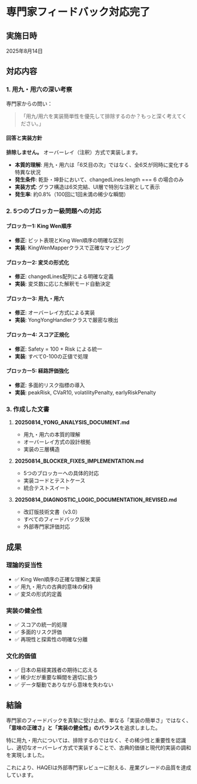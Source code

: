 # 専門家フィードバック対応完了

## 実施日時
2025年8月14日

## 対応内容

### 1. 用九・用六の深い考察

専門家からの問い：
> 「用九/用六を実装簡単性を優先して排除するのか？もっと深く考えてください。」

#### 回答と実装方針

**排除しません。** オーバーレイ（注釈）方式で実装します。

- **本質的理解**: 用九・用六は「6爻目の次」ではなく、全6爻が同時に変化する特異な状況
- **発生条件**: 乾卦・坤卦において、changedLines.length === 6 の場合のみ
- **実装方式**: グラフ構造は6爻完結、UI層で特別な注釈として表示
- **発生率**: 約0.8%（100回に1回未満の稀少な瞬間）

### 2. 5つのブロッカー級問題への対応

#### ブロッカー1: King Wen順序
- **修正**: ビット表現とKing Wen順序の明確な区別
- **実装**: KingWenMapperクラスで正確なマッピング

#### ブロッカー2: 変爻の形式化
- **修正**: changedLines配列による明確な定義
- **実装**: 変爻数に応じた解釈モード自動決定

#### ブロッカー3: 用九・用六
- **修正**: オーバーレイ方式による実装
- **実装**: YongYongHandlerクラスで厳密な検出

#### ブロッカー4: スコア正規化
- **修正**: Safety = 100 + Risk による統一
- **実装**: すべて0-100の正値で処理

#### ブロッカー5: 経路評価強化
- **修正**: 多面的リスク指標の導入
- **実装**: peakRisk, CVaR10, volatilityPenalty, earlyRiskPenalty

### 3. 作成した文書

1. **20250814_YONG_ANALYSIS_DOCUMENT.md**
   - 用九・用六の本質的理解
   - オーバーレイ方式の設計根拠
   - 実装の三層構造

2. **20250814_BLOCKER_FIXES_IMPLEMENTATION.md**
   - 5つのブロッカーへの具体的対応
   - 実装コードとテストケース
   - 統合テストスイート

3. **20250814_DIAGNOSTIC_LOGIC_DOCUMENTATION_REVISED.md**
   - 改訂版技術文書（v3.0）
   - すべてのフィードバック反映
   - 外部専門家評価対応

## 成果

### 理論的妥当性
- ✅ King Wen順序の正確な理解と実装
- ✅ 用九・用六の古典的意味の保持
- ✅ 変爻の形式的定義

### 実装の健全性
- ✅ スコアの統一的処理
- ✅ 多面的リスク評価
- ✅ 再現性と探索性の明確な分離

### 文化的価値
- ✅ 日本の易経実践者の期待に応える
- ✅ 稀少だが重要な瞬間を適切に扱う
- ✅ データ駆動でありながら意味を失わない

## 結論

専門家のフィードバックを真摯に受け止め、単なる「実装の簡単さ」ではなく、**「意味の正確さ」と「実装の健全性」のバランス**を追求しました。

特に用九・用六については、排除するのではなく、その稀少性と重要性を認識し、適切なオーバーレイ方式で実装することで、古典的価値と現代的実装の調和を実現しました。

これにより、HAQEIは外部専門家レビューに耐える、産業グレードの品質を達成しています。